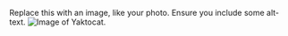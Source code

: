 Replace this with an image, like your photo. Ensure you include some alt-text.
![Image of Yaktocat](https://octodex.github.com/images/Yaktocat.png). 
